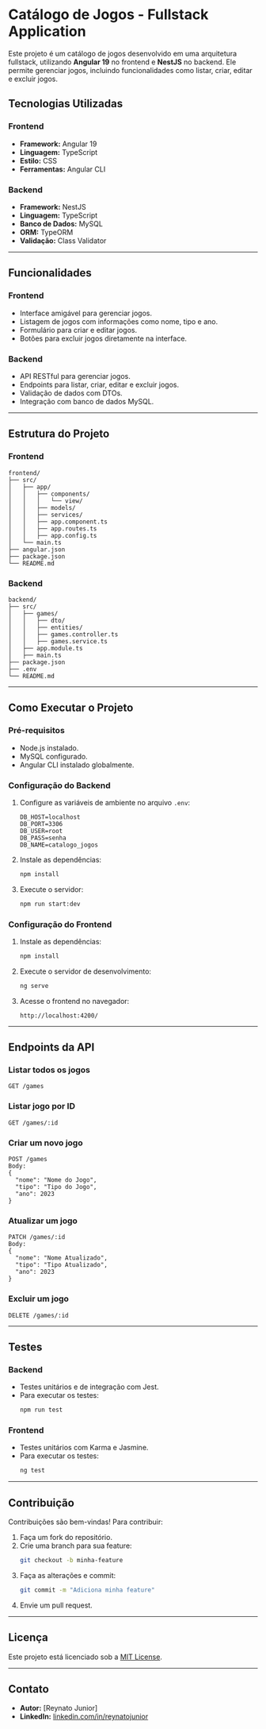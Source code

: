 # Catálogo de Jogos - Fullstack Application

Este projeto é um catálogo de jogos desenvolvido em uma arquitetura fullstack, utilizando **Angular 19** no frontend e **NestJS** no backend. Ele permite gerenciar jogos, incluindo funcionalidades como listar, criar, editar e excluir jogos.

## Tecnologias Utilizadas

### Frontend
- **Framework:** Angular 19
- **Linguagem:** TypeScript
- **Estilo:** CSS
- **Ferramentas:** Angular CLI

### Backend
- **Framework:** NestJS
- **Linguagem:** TypeScript
- **Banco de Dados:** MySQL
- **ORM:** TypeORM
- **Validação:** Class Validator

---

## Funcionalidades

### Frontend
- Interface amigável para gerenciar jogos.
- Listagem de jogos com informações como nome, tipo e ano.
- Formulário para criar e editar jogos.
- Botões para excluir jogos diretamente na interface.

### Backend
- API RESTful para gerenciar jogos.
- Endpoints para listar, criar, editar e excluir jogos.
- Validação de dados com DTOs.
- Integração com banco de dados MySQL.

---

## Estrutura do Projeto

### Frontend
```
frontend/
├── src/
│   ├── app/
│   │   ├── components/
│   │   │   └── view/
│   │   ├── models/
│   │   ├── services/
│   │   ├── app.component.ts
│   │   ├── app.routes.ts
│   │   ├── app.config.ts
│   └── main.ts
├── angular.json
├── package.json
└── README.md
```

### Backend
```
backend/
├── src/
│   ├── games/
│   │   ├── dto/
│   │   ├── entities/
│   │   ├── games.controller.ts
│   │   ├── games.service.ts
│   ├── app.module.ts
│   ├── main.ts
├── package.json
├── .env
└── README.md
```

---

## Como Executar o Projeto

### Pré-requisitos
- Node.js instalado.
- MySQL configurado.
- Angular CLI instalado globalmente.

### Configuração do Backend
1. Configure as variáveis de ambiente no arquivo `.env`:
   ```env
   DB_HOST=localhost
   DB_PORT=3306
   DB_USER=root
   DB_PASS=senha
   DB_NAME=catalogo_jogos
   ```
2. Instale as dependências:
   ```bash
   npm install
   ```
3. Execute o servidor:
   ```bash
   npm run start:dev
   ```

### Configuração do Frontend
1. Instale as dependências:
   ```bash
   npm install
   ```
2. Execute o servidor de desenvolvimento:
   ```bash
   ng serve
   ```
3. Acesse o frontend no navegador:
   ```
   http://localhost:4200/
   ```

---

## Endpoints da API

### Listar todos os jogos
```
GET /games
```

### Listar jogo por ID
```
GET /games/:id
```

### Criar um novo jogo
```
POST /games
Body:
{
  "nome": "Nome do Jogo",
  "tipo": "Tipo do Jogo",
  "ano": 2023
}
```

### Atualizar um jogo
```
PATCH /games/:id
Body:
{
  "nome": "Nome Atualizado",
  "tipo": "Tipo Atualizado",
  "ano": 2023
}
```

### Excluir um jogo
```
DELETE /games/:id
```

---

## Testes

### Backend
- Testes unitários e de integração com Jest.
- Para executar os testes:
  ```bash
  npm run test
  ```

### Frontend
- Testes unitários com Karma e Jasmine.
- Para executar os testes:
  ```bash
  ng test
  ```

---

## Contribuição

Contribuições são bem-vindas! Para contribuir:
1. Faça um fork do repositório.
2. Crie uma branch para sua feature:
   ```bash
   git checkout -b minha-feature
   ```
3. Faça as alterações e commit:
   ```bash
   git commit -m "Adiciona minha feature"
   ```
4. Envie um pull request.

---

## Licença

Este projeto está licenciado sob a [MIT License](LICENSE).

---

## Contato

- **Autor:** [Reynato Junior]
- **LinkedIn:** [linkedin.com/in/reynatojunior](https://linkedin.com/in/reynatojunior)